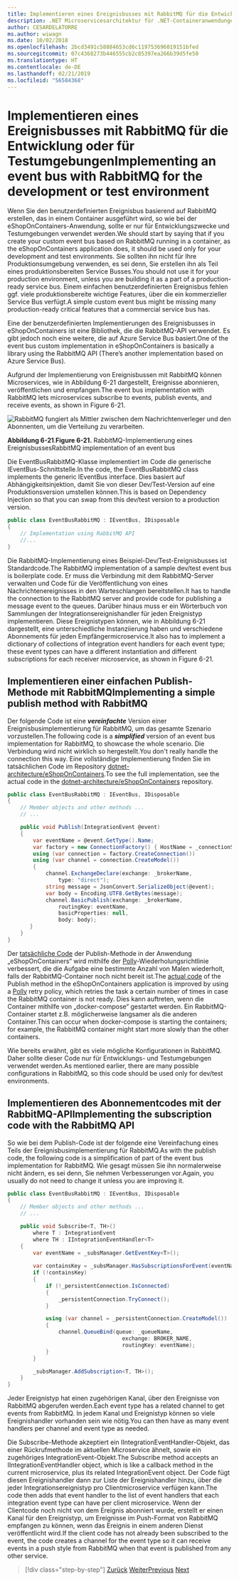 ```yaml
---
title: Implementieren eines Ereignisbusses mit RabbitMQ für die Entwicklung oder für Testumgebungen
description: .NET Microservicesarchitektur für .NET-Containeranwendungen | Verwenden von RabbitMQ zum Implementieren eines Ereignisbusmessagings für Integrationsereignisse für die Entwicklung oder für Testumgebungen
author: CESARDELATORRE
ms.author: wiwagn
ms.date: 10/02/2018
ms.openlocfilehash: 2bcd3491c58884653cd6c119753696019151bfed
ms.sourcegitcommit: 07c4368273b446555cb2c85397ea266b39d5fe50
ms.translationtype: HT
ms.contentlocale: de-DE
ms.lasthandoff: 02/21/2019
ms.locfileid: "56584368"
---
```

# <a name="implementing-an-event-bus-with-rabbitmq-for-the-development-or-test-environment"></a><span data-ttu-id="26b85-103">Implementieren eines Ereignisbusses mit RabbitMQ für die Entwicklung oder für Testumgebungen</span><span class="sxs-lookup"><span data-stu-id="26b85-103">Implementing an event bus with RabbitMQ for the development or test environment</span></span>

<span data-ttu-id="26b85-104">Wenn Sie den benutzerdefinierten Ereignisbus basierend auf RabbitMQ erstellen, das in einem Container ausgeführt wird, so wie bei der eShopOnContainers-Anwendung, sollte er nur für Entwicklungszwecke und Testumgebungen verwendet werden.</span><span class="sxs-lookup"><span data-stu-id="26b85-104">We should start by saying that if you create your custom event bus based on RabbitMQ running in a container, as the eShopOnContainers application does, it should be used only for your development and test environments.</span></span> <span data-ttu-id="26b85-105">Sie sollten ihn nicht für Ihre Produktionsumgebung verwenden, es sei denn, Sie erstellen ihn als Teil eines produktionsbereiten Service Busses.</span><span class="sxs-lookup"><span data-stu-id="26b85-105">You should not use it for your production environment, unless you are building it as a part of a production-ready service bus.</span></span> <span data-ttu-id="26b85-106">Einem einfachen benutzerdefinierten Ereignisbus fehlen ggf. viele produktionsbereite wichtige Features, über die ein kommerzieller Service Bus verfügt.</span><span class="sxs-lookup"><span data-stu-id="26b85-106">A simple custom event bus might be missing many production-ready critical features that a commercial service bus has.</span></span>

<span data-ttu-id="26b85-107">Eine der benutzerdefinierten Implementierungen des Ereignisbusses in eShopOnContainers ist eine Bibliothek, die die RabbitMQ-API verwendet. Es gibt jedoch noch eine weitere, die auf Azure Service Bus basiert.</span><span class="sxs-lookup"><span data-stu-id="26b85-107">One of the event bus custom implementation in eShopOnContainers is basically a library using the RabbitMQ API (There’s another implementation based on Azure Service Bus).</span></span>

<span data-ttu-id="26b85-108">Aufgrund der Implementierung von Ereignisbussen mit RabbitMQ können Microservices, wie in Abbildung 6-21 dargestellt, Ereignisse abonnieren, veröffentlichen und empfangen.</span><span class="sxs-lookup"><span data-stu-id="26b85-108">The event bus implementation with RabbitMQ lets microservices subscribe to events, publish events, and receive events, as shown in Figure 6-21.</span></span>

![RabbitMQ fungiert als Mittler zwischen dem Nachrichtenverleger und den Abonnenten, um die Verteilung zu verarbeiten.](./media/image22.png)

<span data-ttu-id="26b85-110">**Abbildung 6-21**.</span><span class="sxs-lookup"><span data-stu-id="26b85-110">**Figure 6-21.**</span></span> <span data-ttu-id="26b85-111">RabbitMQ-Implementierung eines Ereignisbusses</span><span class="sxs-lookup"><span data-stu-id="26b85-111">RabbitMQ implementation of an event bus</span></span>

<span data-ttu-id="26b85-112">Die EventBusRabbitMQ-Klasse implementiert im Code die generische IEventBus-Schnittstelle.</span><span class="sxs-lookup"><span data-stu-id="26b85-112">In the code, the EventBusRabbitMQ class implements the generic IEventBus interface.</span></span> <span data-ttu-id="26b85-113">Dies basiert auf Abhängigkeitsinjektion, damit Sie von dieser Dev/Test-Version auf eine Produktionsversion umstellen können.</span><span class="sxs-lookup"><span data-stu-id="26b85-113">This is based on Dependency Injection so that you can swap from this dev/test version to a production version.</span></span>

```csharp
public class EventBusRabbitMQ : IEventBus, IDisposable
{
    // Implementation using RabbitMQ API
    //...
}
```

<span data-ttu-id="26b85-114">Die RabbitMQ-Implementierung eines Beispiel-Dev/Test-Ereignisbusses ist Standardcode.</span><span class="sxs-lookup"><span data-stu-id="26b85-114">The RabbitMQ implementation of a sample dev/test event bus is boilerplate code.</span></span> <span data-ttu-id="26b85-115">Er muss die Verbindung mit dem RabbitMQ-Server verwalten und Code für die Veröffentlichung von eines Nachrichtenereignisses in den Warteschlangen bereitstellen.</span><span class="sxs-lookup"><span data-stu-id="26b85-115">It has to handle the connection to the RabbitMQ server and provide code for publishing a message event to the queues.</span></span> <span data-ttu-id="26b85-116">Darüber hinaus muss er ein Wörterbuch von Sammlungen der Integrationsereignishandler für jeden Ereignistyp implementieren. Diese Ereignistypen können, wie in Abbildung 6-21 dargestellt, eine unterschiedliche Instanziierung haben und verschiedene Abonnements für jeden Empfängermicroservice.</span><span class="sxs-lookup"><span data-stu-id="26b85-116">It also has to implement a dictionary of collections of integration event handlers for each event type; these event types can have a different instantiation and different subscriptions for each receiver microservice, as shown in Figure 6-21.</span></span>

## <a name="implementing-a-simple-publish-method-with-rabbitmq"></a><span data-ttu-id="26b85-117">Implementieren einer einfachen Publish-Methode mit RabbitMQ</span><span class="sxs-lookup"><span data-stu-id="26b85-117">Implementing a simple publish method with RabbitMQ</span></span>

<span data-ttu-id="26b85-118">Der folgende Code ist eine ***vereinfachte*** Version einer Ereignisbusimplementierung für RabbitMQ, um das gesamte Szenario vorzustellen.</span><span class="sxs-lookup"><span data-stu-id="26b85-118">The following code is a ***simplified*** version of an event bus implementation for RabbitMQ, to showcase the whole scenario.</span></span> <span data-ttu-id="26b85-119">Die Verbindung wird nicht wirklich so hergestellt.</span><span class="sxs-lookup"><span data-stu-id="26b85-119">You don't really handle the connection this way.</span></span> <span data-ttu-id="26b85-120">Eine vollständige Implementierung finden Sie im tatsächlichen Code im Repository [dotnet-architecture/eShopOnContainers](https://github.com/dotnet-architecture/eShopOnContainers/blob/master/src/BuildingBlocks/EventBus/EventBusRabbitMQ/EventBusRabbitMQ.cs).</span><span class="sxs-lookup"><span data-stu-id="26b85-120">To see the full implementation, see the actual code in the [dotnet-architecture/eShopOnContainers](https://github.com/dotnet-architecture/eShopOnContainers/blob/master/src/BuildingBlocks/EventBus/EventBusRabbitMQ/EventBusRabbitMQ.cs) repository.</span></span> 

```csharp
public class EventBusRabbitMQ : IEventBus, IDisposable
{
    // Member objects and other methods ...
    // ...

    public void Publish(IntegrationEvent @event)
    {
        var eventName = @event.GetType().Name;
        var factory = new ConnectionFactory() { HostName = _connectionString };
        using (var connection = factory.CreateConnection())
        using (var channel = connection.CreateModel())
        {
            channel.ExchangeDeclare(exchange: _brokerName,
                type: "direct");
            string message = JsonConvert.SerializeObject(@event);
            var body = Encoding.UTF8.GetBytes(message);
            channel.BasicPublish(exchange: _brokerName,
                routingKey: eventName,
                basicProperties: null,
                body: body);
       }
    }
}
```

<span data-ttu-id="26b85-121">Der [tatsächliche Code](https://github.com/dotnet-architecture/eShopOnContainers/blob/master/src/BuildingBlocks/EventBus/EventBusRabbitMQ/EventBusRabbitMQ.cs) der Publish-Methode in der Anwendung „eShopOnContainers“ wird mithilfe der [Polly](https://github.com/App-vNext/Polly)-Wiederholungsrichtlinie verbessert, die die Aufgabe eine bestimmte Anzahl von Malen wiederholt, falls der RabbitMQ-Container noch nicht bereit ist.</span><span class="sxs-lookup"><span data-stu-id="26b85-121">The [actual code](https://github.com/dotnet-architecture/eShopOnContainers/blob/master/src/BuildingBlocks/EventBus/EventBusRabbitMQ/EventBusRabbitMQ.cs) of the Publish method in the eShopOnContainers application is improved by using a [Polly](https://github.com/App-vNext/Polly) retry policy, which retries the task a certain number of times in case the RabbitMQ container is not ready.</span></span> <span data-ttu-id="26b85-122">Dies kann auftreten, wenn die Container mithilfe von „docker-compose“ gestartet werden. Ein RabbitMQ-Container startet z.B. möglicherweise langsamer als die anderen Container.</span><span class="sxs-lookup"><span data-stu-id="26b85-122">This can occur when docker-compose is starting the containers; for example, the RabbitMQ container might start more slowly than the other containers.</span></span>

<span data-ttu-id="26b85-123">Wie bereits erwähnt, gibt es viele mögliche Konfigurationen in RabbitMQ. Daher sollte dieser Code nur für Entwicklungs- und Testumgebungen verwendet werden.</span><span class="sxs-lookup"><span data-stu-id="26b85-123">As mentioned earlier, there are many possible configurations in RabbitMQ, so this code should be used only for dev/test environments.</span></span>

## <a name="implementing-the-subscription-code-with-the-rabbitmq-api"></a><span data-ttu-id="26b85-124">Implementieren des Abonnementcodes mit der RabbitMQ-API</span><span class="sxs-lookup"><span data-stu-id="26b85-124">Implementing the subscription code with the RabbitMQ API</span></span>

<span data-ttu-id="26b85-125">So wie bei dem Publish-Code ist der folgende eine Vereinfachung eines Teils der Ereignisbusimplementierung für RabbitMQ.</span><span class="sxs-lookup"><span data-stu-id="26b85-125">As with the publish code, the following code is a simplification of part of the event bus implementation for RabbitMQ.</span></span> <span data-ttu-id="26b85-126">Wie gesagt müssen Sie ihn normalerweise nicht ändern, es sei denn, Sie nehmen Verbesserungen vor.</span><span class="sxs-lookup"><span data-stu-id="26b85-126">Again, you usually do not need to change it unless you are improving it.</span></span>

```csharp
public class EventBusRabbitMQ : IEventBus, IDisposable
{
    // Member objects and other methods ...
    // ...

    public void Subscribe<T, TH>()
        where T : IntegrationEvent
        where TH : IIntegrationEventHandler<T>
    {
        var eventName = _subsManager.GetEventKey<T>();
        
        var containsKey = _subsManager.HasSubscriptionsForEvent(eventName);
        if (!containsKey)
        {
            if (!_persistentConnection.IsConnected)
            {
                _persistentConnection.TryConnect();
            }

            using (var channel = _persistentConnection.CreateModel())
            {
                channel.QueueBind(queue: _queueName,
                                    exchange: BROKER_NAME,
                                    routingKey: eventName);
            }
        }

        _subsManager.AddSubscription<T, TH>();
    }
}
```

<span data-ttu-id="26b85-127">Jeder Ereignistyp hat einen zugehörigen Kanal, über den Ereignisse von RabbitMQ abgerufen werden.</span><span class="sxs-lookup"><span data-stu-id="26b85-127">Each event type has a related channel to get events from RabbitMQ.</span></span> <span data-ttu-id="26b85-128">In jedem Kanal und Ereignistyp können so viele Ereignishandler vorhanden sein wie nötig.</span><span class="sxs-lookup"><span data-stu-id="26b85-128">You can then have as many event handlers per channel and event type as needed.</span></span>

<span data-ttu-id="26b85-129">Die Subscribe-Methode akzeptiert ein IIntegrationEventHandler-Objekt, das einer Rückrufmethode im aktuellen Microservice ähnelt, sowie ein zugehöriges IntegrationEvent-Objekt.</span><span class="sxs-lookup"><span data-stu-id="26b85-129">The Subscribe method accepts an IIntegrationEventHandler object, which is like a callback method in the current microservice, plus its related IntegrationEvent object.</span></span> <span data-ttu-id="26b85-130">Der Code fügt diesen Ereignishandler dann zur Liste der Ereignishandler hinzu, über die jeder Integrationsereignistyp pro Clientmicroservice verfügen kann.</span><span class="sxs-lookup"><span data-stu-id="26b85-130">The code then adds that event handler to the list of event handlers that each integration event type can have per client microservice.</span></span> <span data-ttu-id="26b85-131">Wenn der Clientcode noch nicht von dem Ereignis abonniert wurde, erstellt er einen Kanal für den Ereignistyp, um Ereignisse im Push-Format von RabbitMQ empfangen zu können, wenn das Ereignis in einem anderen Dienst veröffentlicht wird.</span><span class="sxs-lookup"><span data-stu-id="26b85-131">If the client code has not already been subscribed to the event, the code creates a channel for the event type so it can receive events in a push style from RabbitMQ when that event is published from any other service.</span></span>

>[!div class="step-by-step"]
><span data-ttu-id="26b85-132">[Zurück](integration-event-based-microservice-communications.md)
>[Weiter](subscribe-events.md)</span><span class="sxs-lookup"><span data-stu-id="26b85-132">[Previous](integration-event-based-microservice-communications.md)
[Next](subscribe-events.md)</span></span>
